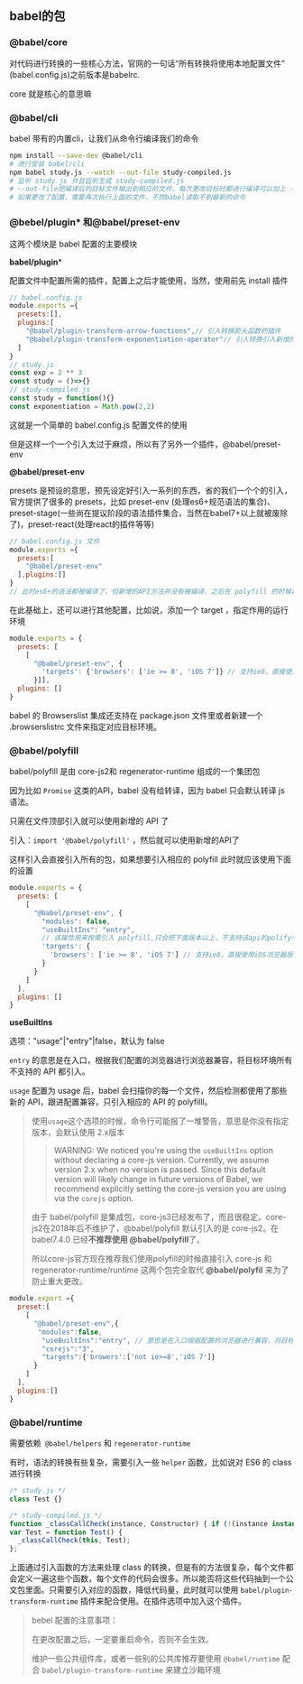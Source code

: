 ## babel的包

### @babel/core

对代码进行转换的一些核心方法，官网的一句话“所有转换将使用本地配置文件” (babel.config.js)之前版本是babelrc.

core 就是核心的意思嘛

### @babel/cli

babel 带有的内置cli，让我们从命令行编译我们的命令

```bash
npm install --save-dev @babel/cli
# 进行安装 babel/cli 
npm babel study.js --watch --out-file study-compiled.js 
# 监听 study.js 并且监听生成 study-compiled.js
# --out-file把编译后的目标文件输出到相应的文件，每次更改目标时都进行编译可以加上 --watch
# 如果更改了配置，需要再次执行上面的文件，不然babel读取不到最新的命令
```

### @bebel/plugin* 和@babel/preset-env

这两个模块是 babel 配置的主要模块

**babel/plugin***

配置文件中配置所需的插件，配置上之后才能使用，当然，使用前先 install 插件

```js
// babel.config.js
module.exports ={
  presets:[],
  plugins:[
    "@babel/plugin-transform-arrow-functions",// 引入转换箭头函数的插件
    "@babel/plugin-transform-exponentiation-operator"// 引入转换引入新增的指数运算符
  ] 
}
// study.js
const exp = 2 ** 3
const study = ()=>{}
// study-compiled.js
const study = function(){}
const exponentiation = Math.pow(2,2)
```

这就是一个简单的 babel.config.js 配置文件的使用

但是这样一个一个引入太过于麻烦，所以有了另外一个插件，@babel/preset-env

**@babel/preset-env**

presets 是预设的意思，预先设定好引入一系列的东西，省的我们一个个的引入，官方提供了很多的 presets，比如 preset-env (处理es6+规范语法的集合)、preset-stage(一些尚在提议阶段的语法插件集合，当然在babel7+以上就被废除了)，preset-react(处理react的插件等等)

```js
// babel.config.js 文件
module.exports ={
  presets:[
    "@babel/preset-env"
  ],plugins:[]
}
// 此时es6+的语法都被编译了，但新增的API方法并没有被编译，之后在 polyfill 的时候再治解决他。
```

在此基础上，还可以进行其他配置，比如说，添加一个 target ，指定作用的运行环境

```js
module.exports = {
  presets: [
    [
      "@babel/preset-env", {
        'targets': {'browsers': ['ie >= 8', 'iOS 7']} // 支持ie8，直接使用iOS浏览器版本7
      }]],
  plugins: []
}
```

babel 的 Browserslist 集成还支持在 package.json 文件里或者新建一个 .browserslistrc 文件来指定对应目标环境。

### @babel/polyfill

babel/polyfill 是由 core-js2和 regenerator-runtime 组成的一个集团包

因为比如 `Promise` 这类的API，babel 没有给转译，因为 babel 只会默认转译 js 语法。

只需在文件顶部引入就可以使用新增的 API 了

引入：`import '@babel/polyfill'` ，然后就可以使用新增的API了

这样引入会直接引入所有的包，如果想要引入相应的 polyfill 此时就应该使用下面的设置

```js
module.exports = {
  presets: [
    [
      "@babel/preset-env", {
        "modules": false,
        "useBuiltIns": "entry", 
        // 该属性用来按需引入 polyfill,只会把下面版本以上，不支持该api的polify引入
        'targets': {
          'browsers': ['ie >= 8', 'iOS 7'] // 支持ie8，直接使用iOS浏览器版本7
        }
      }
    ]
  ],
  plugins: []
}
```

**useBuiltIns**

选项："usage"|"entry"|false，默认为 false

`entry` 的意思是在入口，根据我们配置的浏览器进行浏览器兼容，将目标环境所有不支持的 API 都引入。

`usage` 配置为 usage 后，babel 会扫描你的每一个文件，然后检测都使用了那些新的 API，跟进配置兼容，只引入相应的 API 的 polyfilll。

> 使用`usage`这个选项的时候，命令行可能报了一堆警告，意思是你没有指定版本，会默认使用 2.x版本
>
> > WARNING: We noticed you're using the `useBuiltIns` option  without declaring a core-js version. Currently, we assume version 2.x  when no version is passed. Since this default version will likely change in future versions of Babel, we recommend explicitly setting the  core-js version you are using via the `corejs` option.
>
> 由于 babel/polyfill 是集成包，core-js3已经发布了，而且很稳定。core-js2在2018年后不维护了，@babel/polyfill 默认引入的是 core-js2。在 babel7.4.0 已经**不推荐使用 @babel/polyfill**了。
>
> 所以core-js官方现在推荐我们使用polyfill的时候直接引入 core-js 和 regenerator-runtime/runtime 这两个包完全取代 **@babel/polyfil** 来为了防止重大更改。

```js
module.export ={
  preset:[
    [
      "@babel/preset-env",{
       "modules":false,
        "useBuiltIns":"entry", // 意思是在入口根据配置的浏览器进行兼容，将目标不支持的API都引入
        "corejs":"3",
        "targets":{'browers':['not ie>=8','iOS 7']}
      }
    ]
  ],
  plugins:[]
}
```

### @babel/runtime

需要依赖` @babel/helpers` 和 `regenerator-runtime`

有时，语法的转换有些复杂，需要引入一些 `helper` 函数，比如说对 ES6 的 class 进行转换

```js
/* study.js */
class Test {}

/* study-compiled.js */
function _classCallCheck(instance, Constructor) { if (!(instance instanceof Constructor)) { throw new TypeError("Cannot call a class as a function"); } }
var Test = function Test() {
  _classCallCheck(this, Test);
};
```

上面通过引入函数的方法来处理 class 的转换，但是有的方法很复杂，每个文件都会定义一遍这些个函数，每个文件的代码会很多。所以能否将这些代码抽到一个公文包里面。只需要引入对应的函数，降低代码量，此时就可以使用 `babel/plugin-transform-runtime` 插件来配合使用。在插件选项中加入这个插件。

> bebel 配置的注意事项：
>
> 在更改配置之后，一定要重启命令，否则不会生效。
>
> 维护一些公共组件库，或者一些别的公共库推荐要使用 `@babel/runtime` 配合 `babel/plugin-transform-runtime` 来建立沙箱环境
